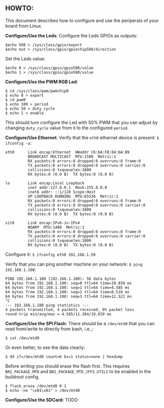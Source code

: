 ## HOWTO:
This document describes how to configure and use the periperals of your board from Linux.

**Configure/Use the Leds**:
Configure the Leds GPIOs as outputs:
````
$echo 508 > /sys/class/gpio/export
$echo out > /sys/class/gpio/gpiochip508/direction
````
Set the Leds value:
````
$echo 0 > /sys/class/gpio/gpio508/value
$echo 1 > /sys/class/gpio/gpio508/value
````

**Configure/Use the PWM RGB Led**:
````
$ cd /sys/class/pwm/pwmchip0
$ echo 0 > export
$ cd pwm0
$ echo 100 > period
$ echo 50 > duty_cycle
$ echo 1 > enable
````

This should turn configure the Led with 50% PWM that you can adjust by changing `duty_cycle` value from `0` to the configured `period`.

**Configure/Use Ethernet**:
Verify that the `eth0` ethernet device is present:
`$ ifconfig -a`:
````
eth0      Link encap:Ethernet  HWaddr C6:6A:FB:04:6A:B9
          BROADCAST MULTICAST  MTU:1500  Metric:1
          RX packets:0 errors:0 dropped:0 overruns:0 frame:0
          TX packets:0 errors:0 dropped:0 overruns:0 carrier:0
          collisions:0 txqueuelen:1000
          RX bytes:0 (0.0 B)  TX bytes:0 (0.0 B)

lo        Link encap:Local Loopback
          inet addr:127.0.0.1  Mask:255.0.0.0
          inet6 addr: ::1/128 Scope:Host
          UP LOOPBACK RUNNING  MTU:65536  Metric:1
          RX packets:0 errors:0 dropped:0 overruns:0 frame:0
          TX packets:0 errors:0 dropped:0 overruns:0 carrier:0
          collisions:0 txqueuelen:1000
          RX bytes:0 (0.0 B)  TX bytes:0 (0.0 B)

sit0      Link encap:IPv6-in-IPv4
          NOARP  MTU:1480  Metric:1
          RX packets:0 errors:0 dropped:0 overruns:0 frame:0
          TX packets:0 errors:0 dropped:0 overruns:0 carrier:0
          collisions:0 txqueuelen:1000
          RX bytes:0 (0.0 B)  TX bytes:0 (0.0 B)
````
Configure it:
`$ ifconfig eth0 192.168.1.50`

Verify that you can ping another machine on your network:
`$ ping 192.168.1.100`:
````
PING 192.168.1.100 (192.168.1.100): 56 data bytes
64 bytes from 192.168.1.100: seq=0 ttl=64 time=19.839 ms
64 bytes from 192.168.1.100: seq=1 ttl=64 time=4.585 ms
64 bytes from 192.168.1.100: seq=2 ttl=64 time=8.510 ms
64 bytes from 192.168.1.100: seq=3 ttl=64 time=12.522 ms
^C
--- 192.168.1.100 ping statistics ---
4 packets transmitted, 4 packets received, 0% packet loss
round-trip min/avg/max = 4.585/11.364/19.839 ms
````

**Configure/Use the SPI Flash:**
There should be a `/dev/mtd0` that you can read from/write to directly from bash, i.e.,:
```
$ cat /dev/mtd0
```
Or even better, to see the data clearly:

```
$ dd if=/dev/mtd0 count=6 bs=1 status=none | hexdump
```

Before writing you should erase the flash first. This requires `BR2_PACKAGE_MTD` and `BR2_PACKAGE_MTD_JFFS_UTILS` to be enabled in the buildroot config.

```
$ flash_erase /dev/mtd0 0 1
$ echo -ne "\x01\x01" > /dev/mtd0
```

**Configure/Use the SDCard:**
TODO